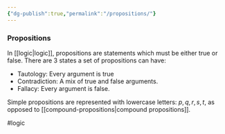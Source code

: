 ```yaml
---
{"dg-publish":true,"permalink":"/propositions/"}
---
```


### Propositions
In [[logic|logic]], propositions are statements which must be either true or false. There are 3 states a set of propositions can have:
- Tautology: Every argument is true
- Contradiction: A mix of true and false arguments.
- Fallacy: Every argument is false.

Simple propositions are represented with lowercase letters: $p, q, r, s, t$, as opposed to [[compound-propositions|compound propositions]].

#logic
